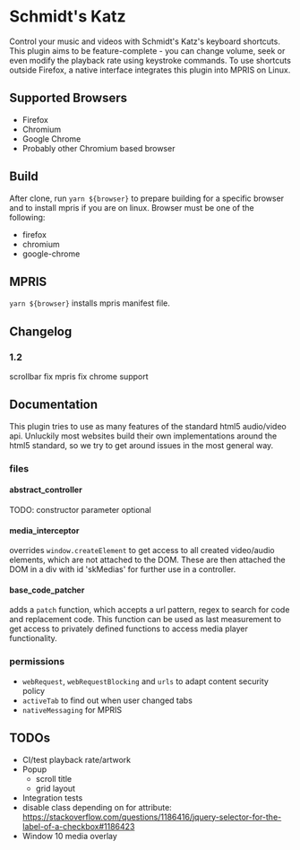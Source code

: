 # Schmidt's Katz

Control your music and videos with Schmidt's Katz's keyboard shortcuts.
This plugin aims to be feature-complete - you can change volume, seek or even modify the playback rate using keystroke commands.
To use shortcuts outside Firefox, a native interface integrates this plugin into MPRIS on Linux.

## Supported Browsers
- Firefox
- Chromium
- Google Chrome
- Probably other Chromium based browser

## Build

After clone, run `yarn ${browser}` to prepare building for a specific browser and to install mpris if you are on linux.
Browser must be one of the following:
- firefox
- chromium
- google-chrome

## MPRIS

`yarn ${browser}` installs mpris manifest file.

## Changelog

### 1.2

scrollbar fix
mpris fix
chrome support

## Documentation

This plugin tries to use as many features of the standard html5 audio/video api.
Unluckily most websites build their own implementations around the html5 standard, so we try to get around issues in the most general way.

### files

#### abstract_controller

TODO:
constructor parameter optional


#### media_interceptor

overrides `window.createElement` to get access to all created video/audio elements, which are not attached to the DOM.
These are then attached the DOM in a div with id 'skMedias' for further use in a controller.

#### base_code_patcher

adds a `patch` function, which accepts a url pattern, regex to search for code and replacement code.
This function can be used as last measurement to get access to privately defined functions to access media player functionality.

### permissions

- `webRequest`, `webRequestBlocking` and `urls` to adapt content security policy
- `activeTab` to find out when user changed tabs
- `nativeMessaging` for MPRIS

## TODOs

- CI/test playback rate/artwork
- Popup
  - scroll title
  - grid layout
- Integration tests
- disable class depending on for attribute: https://stackoverflow.com/questions/1186416/jquery-selector-for-the-label-of-a-checkbox#1186423
- Window 10 media overlay

